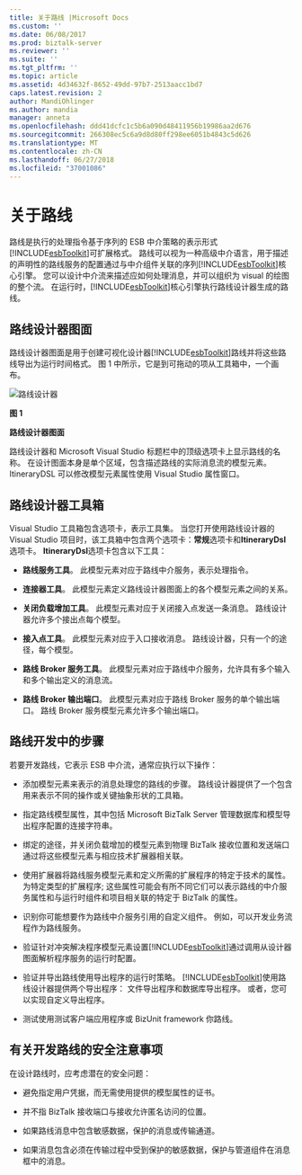 ```yaml
---
title: 关于路线 |Microsoft Docs
ms.custom: ''
ms.date: 06/08/2017
ms.prod: biztalk-server
ms.reviewer: ''
ms.suite: ''
ms.tgt_pltfrm: ''
ms.topic: article
ms.assetid: 4d34632f-8652-49dd-97b7-2513aacc1bd7
caps.latest.revision: 2
author: MandiOhlinger
ms.author: mandia
manager: anneta
ms.openlocfilehash: ddd41dcfc1c5b6a090d48411956b19986aa2d676
ms.sourcegitcommit: 266308ec5c6a9d8d80ff298ee6051b4843c5d626
ms.translationtype: MT
ms.contentlocale: zh-CN
ms.lasthandoff: 06/27/2018
ms.locfileid: "37001086"
---
```

# <a name="about-itineraries"></a>关于路线
路线是执行的处理指令基于序列的 ESB 中介策略的表示形式[!INCLUDE[esbToolkit](../includes/esbtoolkit-md.md)]可扩展格式。 路线可以视为一种高级中介语言，用于描述的声明性的路线服务的配置通过与中介组件关联的序列[!INCLUDE[esbToolkit](../includes/esbtoolkit-md.md)]核心引擎。 您可以设计中介流来描述应如何处理消息，并可以组织为 visual 的绘图的整个流。 在运行时，[!INCLUDE[esbToolkit](../includes/esbtoolkit-md.md)]核心引擎执行路线设计器生成的路线。  
  
## <a name="the-itinerary-designer-surface"></a>路线设计器图面  
 路线设计器图面是用于创建可视化设计器[!INCLUDE[esbToolkit](../includes/esbtoolkit-md.md)]路线并将这些路线导出为运行时间格式。 图 1 中所示，它是到可拖动的项从工具箱中，一个画布。  
  
 ![路线设计器](../esb-toolkit/media/ch5-itinerarydesigner.gif "Ch5-ItineraryDesigner")  
  
 **图 1**  
  
 **路线设计器图面**  
  
 路线设计器和 Microsoft Visual Studio 标题栏中的顶级选项卡上显示路线的名称。 在设计图面本身是单个区域，包含描述路线的实际消息流的模型元素。 ItineraryDSL 可以修改模型元素属性使用 Visual Studio 属性窗口。  
  
## <a name="itinerary-designer-toolbox"></a>路线设计器工具箱  
 Visual Studio 工具箱包含选项卡，表示工具集。 当您打开使用路线设计器的 Visual Studio 项目时，该工具箱中包含两个选项卡：**常规**选项卡和**ItineraryDsl**选项卡。 **ItineraryDsl**选项卡包含以下工具：  
  
-   **路线服务工具**。 此模型元素对应于路线中介服务，表示处理指令。  
  
-   **连接器工具**。 此模型元素定义路线设计器图面上的各个模型元素之间的关系。  
  
-   **关闭负载增加工具**。 此模型元素对应于关闭接入点发送一条消息。 路线设计器允许多个接出点每个模型。  
  
-   **接入点工具**。 此模型元素对应于入口接收消息。 路线设计器，只有一个的途径，每个模型。  
  
-   **路线 Broker 服务工具**。 此模型元素对应于路线中介服务，允许具有多个输入和多个输出定义的消息流。  
  
-   **路线 Broker 输出端口**。 此模型元素对应于路线 Broker 服务的单个输出端口。 路线 Broker 服务模型元素允许多个输出端口。  
  
## <a name="steps-in-itinerary-development"></a>路线开发中的步骤  
 若要开发路线，它表示 ESB 中介流，通常应执行以下操作：  
  
- 添加模型元素来表示的消息处理您的路线的步骤。 路线设计器提供了一个包含用来表示不同的操作或关键抽象形状的工具箱。  
  
- 指定路线模型属性，其中包括 Microsoft BizTalk Server 管理数据库和模型导出程序配置的连接字符串。  
  
- 绑定的途径，并关闭负载增加的模型元素到物理 BizTalk 接收位置和发送端口通过将这些模型元素与相应技术扩展器相关联。  
  
- 使用扩展器将路线服务模型元素和定义所需的扩展程序的特定于技术的属性。 为特定类型的扩展程序; 这些属性可能会有所不同它们可以表示路线的中介服务属性和与运行时组件和项目相关联的特定于 BizTalk 的属性。  
  
- 识别你可能想要作为路线中介服务引用的自定义组件。 例如，可以开发业务流程作为路线服务。  
  
- 验证针对冲突解决程序模型元素设置[!INCLUDE[esbToolkit](../includes/esbtoolkit-md.md)]通过调用从设计器图面解析程序服务的运行时配置。  
  
- 验证并导出路线使用导出程序的运行时策略。 [!INCLUDE[esbToolkit](../includes/esbtoolkit-md.md)]使用路线设计器提供两个导出程序： 文件导出程序和数据库导出程序。 或者，您可以实现自定义导出程序。  
  
- 测试使用测试客户端应用程序或 BizUnit framework 你路线。  
  
## <a name="security-considerations-for-developing-itineraries"></a>有关开发路线的安全注意事项  
 在设计路线时，应考虑潜在的安全问题：  
  
-   避免指定用户凭据，而无需使用提供的模型属性的证书。  
  
-   并不指 BizTalk 接收端口与接收允许匿名访问的位置。  
  
-   如果路线消息中包含敏感数据，保护的消息或传输通道。  
  
-   如果消息包含必须在传输过程中受到保护的敏感数据，保护与管道组件在消息框中的消息。